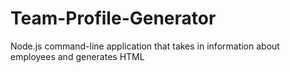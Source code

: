 # Team-Profile-Generator
Node.js command-line application that takes in information about employees and generates HTML
